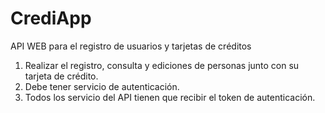 # CrediApp
API WEB para el registro de usuarios y tarjetas de créditos

1.  Realizar el registro, consulta y ediciones de personas junto con su tarjeta de crédito.
2.  Debe tener servicio de autenticación.
3.  Todos los servicio del API tienen que recibir el token de autenticación.
